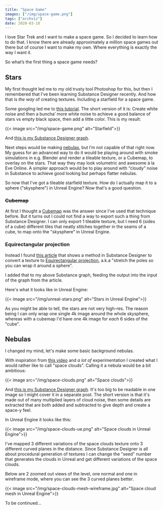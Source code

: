 ```yaml
---
title: "Space Game"
images: ["/img/space-game.png"]
tags: ["archviz"]
date: 2020-03-18
---
```


I love Star Trek and I want to make a space game. So I decided to learn how to do that. I know there are already approximately a million space games out there but of course I want to make my own. Where everything is exactly the way I want it.

So what’s the first thing a space game needs?

## Stars

My first thought led me to my old trusty tool Photoshop for this, but then I remembered that I’ve been learning Substance Designer recently. And how that is *the way* of creating textures. Including a starfield for a space game.

Some googling led me to [this tutorial](http://www.astrobasecommand.com/oh-my-god-its-full-of-stars-a-brief-tutorial-on-creating-procedural-star-fields-using-substances/). The short version of it is: Create white noise and then a buncha’ more white noise to achieve a good balance of stars vs empty black space, then add a little color. This is my result:

{{< image src="/img/space-game.png" alt="Starfield">}}

And [this is my Substance Designer graph](/img/substance-nodes.png).

Next steps would be making [nebulas](https://www.google.com/search?q=eve+online+nebula&rlz=1C1CHBF_enUS811US811&sxsrf=ALeKk02DECfICmu7JWyXuR5qSdcTHLoX9w:1584495431929&source=lnms&tbm=isch&sa=X&ved=2ahUKEwjx8_i68aLoAhWChHIEHRLVA7oQ_AUoAXoECAsQAw&biw=3440&bih=1329), but I’m not capable of that right now. My guess for an advanced way to do it would be playing around with smoke simulations in e.g. Blender and render a tileable texture, or a Cubemap, to overlay on the stars. That way they may look volumetric and awesome à la Eve Online. A simpler approach would be to play around with “cloudy” noise in Substance to achieve good looking but perhaps flatter nebulas.

So now that I’ve got a tileable starfield texture. How do I actually map it to a sphere ("skysphere") in Unreal Engine? Now that's a good question.

### ~~Cubemap~~

At first I thought a [Cubemap](https://en.wikipedia.org/wiki/Cube_mapping) was the answer since I've used that technique before. But it turns out I could not find a way to export such a thing from Substance Designer. I can only export 1 tileable texture, but I need 6 (sides of a cube) different tiles that neatly stitches together in the seams of a cube, to map onto the "skysphere" in Unreal Engine.

### Equirectangular projection

Instead I found [this article](https://www.artstation.com/steppenwolf/blog/NB7K/seamless-tiling-planet-textures-in-substance-designer) that shows a method in Substance Designer to convert a texture to [Equirectangular projection](https://en.wikipedia.org/wiki/Equirectangular_projection), a.k.a "stretch the poles so you can wrap it around a sphere".

I added that to my above Substance graph, feeding the output into the input of the graph from the article.

Here's what it looks like in Unreal Engine:

{{< image src="/img/unreal-stars.png" alt="Stars in Unreal Engine">}}

As you might be able to tell, the stars are not very high-res. The reason being I can only wrap one single 4k image around the whole skysphere, whereas with a cubemap I'd have one 4k image for _each_ 6 sides of the "cube".

## Nebulas

I changed my mind, let's make some basic background nebulas.

With inspiration from [this video](https://www.youtube.com/watch?v=sOOdbcdUopQ) and _a lot of_ experimentation I created what I would rather like to call "space clouds". Calling it a nebula would be a bit ambitious:

{{< image src="/img/space-clouds.png" alt="Space clouds">}}

And [this is my Substance Designer graph](/img/space-clouds-nodes.png). It's too big to be readable in one image so I might cover it in a separate post. The short version is that it's made out of many multiplied layers of cloud noise, then some details are extracted that are both added and subtracted to give depth and create a space-y feel.

In Unreal Engine it looks like this:

{{< image src="/img/space-clouds-ue.png" alt="Space clouds in Unreal Engine">}}

I've mapped 3 different variations of the space clouds texture onto 3 different curved planes in the distance. Since Substance Designer is all about procedural generation of textures I can change the "seed" number that generates the clouds in Unreal and get different variations of the space clouds.

Below are 2 zoomed out views of the level, one normal and one in wireframe mode, where you can see the 3 curved planes better.

{{< image src="/img/space-clouds-mesh-wireframe.jpg" alt="Space cloud mesh in Unreal Engine">}}

To be continued...

